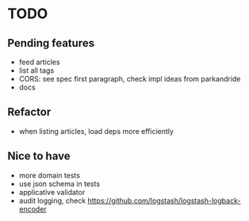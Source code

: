 # TODO

## Pending features
* feed articles
* list all tags
* CORS: see spec first paragraph, check impl ideas from parkandride
* docs

## Refactor
* when listing articles, load deps more efficiently

## Nice to have
* more domain tests
* use json schema in tests
* applicative validator
* audit logging, check https://github.com/logstash/logstash-logback-encoder
